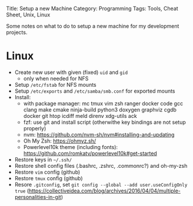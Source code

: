 Title: Setup a new Machine
Category: Programming
Tags: Tools, Cheat Sheet, Unix, Linux

Some notes on what to do to setup a new machine for my development projects.

# Linux

- Create new user with given (fixed) `uid` and `gid`
    - only when needed for NFS
- Setup `/etc/fstab` for NFS mounts
- Setup `/etc/exports` and `/etc/samba/smb.conf` for exported mounts
- Install:
    - with package manager: mc tmux vim zsh ranger docker code gcc clang make cmake ninja-build python3 doxygen graphviz cgdb docker git htop icdiff meld direnv xdg-utils ack
    - fzf: use git and install script (otherwithe key bindings are not setup properly)
    - nvm: https://github.com/nvm-sh/nvm#installing-and-updating
    - Oh My Zsh: https://ohmyz.sh/
    - Powerlevel10k theme (including fonts): https://github.com/romkatv/powerlevel10k#get-started
- Restore keys in `~/.ssh/`
- Restore shell config files (.bashrc, .zshrc, .commonrc?) and oh-my-zsh
- Restore `vim` config (github)
- Restore `tmux` config (github)
- Resore `.gitconfig`, set `git config --global --add user.useConfigOnly true` (https://collectiveidea.com/blog/archives/2016/04/04/multiple-personalities-in-git)

